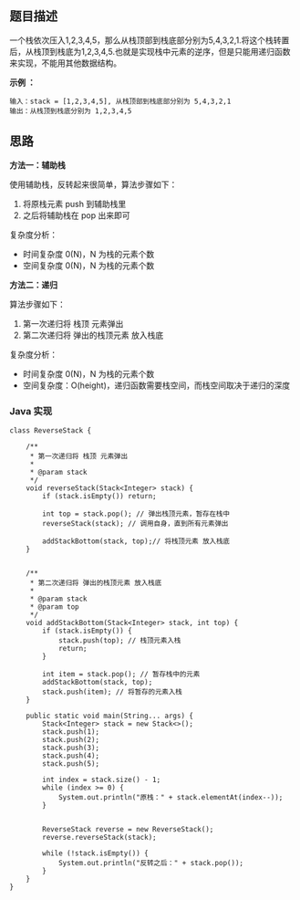 ## 题目描述

一个栈依次压入1,2,3,4,5，那么从栈顶部到栈底部分别为5,4,3,2,1.将这个栈转置后，从栈顶到栈底为1,2,3,4,5.也就是实现栈中元素的逆序，但是只能用递归函数来实现，不能用其他数据结构。

**示例 ：**

```
输入：stack = [1,2,3,4,5], 从栈顶部到栈底部分别为 5,4,3,2,1
输出：从栈顶到栈底分别为 1,2,3,4,5
```

## 思路

**方法一：辅助栈**

使用辅助栈，反转起来很简单，算法步骤如下：

1. 将原栈元素 push 到辅助栈里
2. 之后将辅助栈在 pop 出来即可

复杂度分析：

* 时间复杂度 0(N)，N 为栈的元素个数
* 空间复杂度 0(N)，N 为栈的元素个数

**方法二：递归**

算法步骤如下：

1. 第一次递归将 栈顶 元素弹出
2. 第二次递归将 弹出的栈顶元素 放入栈底

复杂度分析：

* 时间复杂度 0(N)，N 为栈的元素个数
* 空间复杂度：O(height)，递归函数需要栈空间，而栈空间取决于递归的深度

### Java 实现

```
class ReverseStack {

    /**
     * 第一次递归将 栈顶 元素弹出
     *
     * @param stack
     */
    void reverseStack(Stack<Integer> stack) {
        if (stack.isEmpty()) return;

        int top = stack.pop(); // 弹出栈顶元素，暂存在栈中
        reverseStack(stack); // 调用自身，直到所有元素弹出

        addStackBottom(stack, top);// 将栈顶元素 放入栈底
    }


    /**
     * 第二次递归将 弹出的栈顶元素 放入栈底
     *
     * @param stack
     * @param top
     */
    void addStackBottom(Stack<Integer> stack, int top) {
        if (stack.isEmpty()) {
            stack.push(top); // 栈顶元素入栈
            return;
        }

        int item = stack.pop(); // 暂存栈中的元素
        addStackBottom(stack, top);
        stack.push(item); // 将暂存的元素入栈
    }

    public static void main(String... args) {
        Stack<Integer> stack = new Stack<>();
        stack.push(1);
        stack.push(2);
        stack.push(3);
        stack.push(4);
        stack.push(5);

        int index = stack.size() - 1;
        while (index >= 0) {
            System.out.println("原栈：" + stack.elementAt(index--));
        }


        ReverseStack reverse = new ReverseStack();
        reverse.reverseStack(stack);

        while (!stack.isEmpty()) {
            System.out.println("反转之后：" + stack.pop());
        }
    }
}
```

